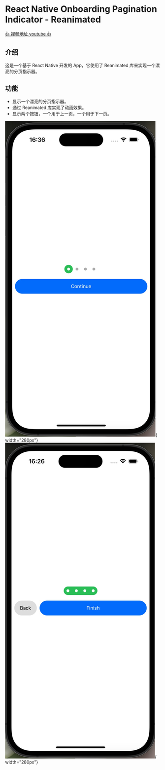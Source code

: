 # React Native Onboarding Pagination Indicator - Reanimated

[:+1: 视频地址 youtube :+1:](https://youtu.be/m8ATJwrAif0?si=18wu1582Kmp73mT0)

## 介绍

这是一个基于 React Native 开发的 App，它使用了 Reanimated 库来实现一个漂亮的分页指示器。

## 功能

- 显示一个漂亮的分页指示器。
- 通过 Reanimated 库实现了动画效果。
- 显示两个按钮，一个用于上一页，一个用于下一页。

![image](./assets/home1.jpg){ width="280px"}
![image](./assets/home2.jpg){ width="280px"}
